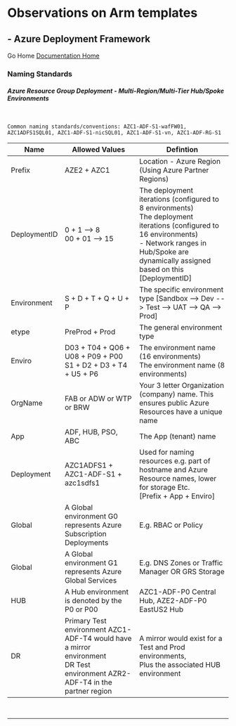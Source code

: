 #  Observations on Arm templates # 

## - Azure Deployment Framework ## 
Go Home [Documentation Home](./ARM.md)

### Naming Standards

#### *Azure Resource Group Deployment - Multi-Region/Multi-Tier Hub/Spoke Environments*
<br/>


    Common naming standards/conventions: AZC1-ADF-S1-wafFW01, AZC1ADFS1SQL01, AZC1-ADF-S1-nicSQL01, AZC1-ADF-S1-vn, AZC1-ADF-RG-S1

|Name |Allowed Values |Defintion |
|---|---|---|
|Prefix |AZE2 + AZC1|Location - Azure Region (Using Azure Partner Regions) |
|DeploymentID |0 + 1 --> 8 <br/> 00 + 01 --> 15|The deployment iterations (configured to 8 environments) <br/>The deployment iterations (configured to 16 environments)<br/>- Network ranges in Hub/Spoke are dynamically assigned based on this [DeploymentID] |
|Environment|S + D + T + Q + U + P |The specific environment type [Sandbox --> Dev --> Test --> UAT --> QA --> Prod]|
|etype|PreProd + Prod|The general environment type |
|Enviro |D03 + T04 + Q06 + U08 + P09 + P00 <br/>S1 + D2 + D3 + T4 + U5 + P6 |The environment name (16 environments)<br/>The environment name (8 environments)|
|OrgName|FAB or ADW or WTP or BRW|Your 3 letter Organization (company) name. This ensures public Azure Resources have a unique name|
|App|ADF, HUB, PSO, ABC|The App (tenant) name|
|Deployment | AZC1ADFS1 + AZC1-ADF-S1 + azc1sdfs1 | Used for naming resources e.g. part of hostname and Azure Resource names, lower for storage Etc.<br/> [Prefix + App + Enviro]|
|Global|A Global environment G0 represents Azure Subscription Deployments|E.g. RBAC or Policy|
|Global|A Global environment G1 represents Azure Global Services|E.g. DNS Zones or Traffic Manager OR GRS Storage|
|HUB|A Hub environment is denoted by the P0 or P00|AZC1-ADF-P0 Central Hub, AZE2-ADF-P0 EastUS2 Hub|
|DR|Primary Test environment AZC1-ADF-T4 would have a mirror environment<br/>DR Test environment AZR2-ADF-T4 in the partner region|A mirror would exist for a Test and Prod environments, <br/>Plus the associated HUB environment|
<br/>

---
